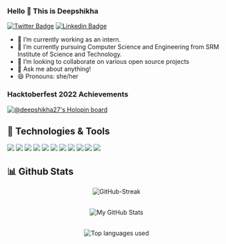 
### Hello 👋 This is Deepshikha

[![Twitter Badge](https://img.shields.io/badge/-DeepshikhaDas-1ca0f1?style=flat-square&labelColor=1ca0f1&logo=twitter&logoColor=white&link=https://twitter.com/Deepshi30973893)](https://twitter.com/Deepshi30973893) 
[![Linkedin Badge](https://img.shields.io/badge/-DeepshikhaDas-blue?style=flat-square&logo=Linkedin&logoColor=white&link=https://www.linkedin.com/in/deepshikha-das-91b7a5209/)](https://www.linkedin.com/in/deepshikha-das-91b7a5209/) 
<!--
**deepshikha2708/deepshikha2708** is a ✨ _special_ ✨ repository because its `README.md` (this file) appears on your GitHub profile.

Here are some ideas to get you started: -->

- 🔭 I’m currently working as an intern.
- 🌱 I’m currently pursuing Computer Science and Engineering from SRM Institute of Science and Technology.
- 👯 I’m looking to collaborate on various open source projects
- 💬 Ask me about anything!
- 😄 Pronouns: she/her
  
### Hacktoberfest 2022 Achievements
[![@deepshikha27's Holopin board](https://holopin.me/deepshikha27)](https://holopin.io/@deepshikha27)

## 🔧 Technologies & Tools

![](https://img.shields.io/badge/Python-3776AB?style=for-the-badge&logo=python&logoColor=white)
![](https://img.shields.io/badge/HTML5-E34F26?style=for-the-badge&logo=html5&logoColor=white)
![](https://img.shields.io/badge/CSS3-1572B6?style=for-the-badge&logo=css3&logoColor=white)
![](https://img.shields.io/badge/JavaScript-323330?style=for-the-badge&logo=javascript&logoColor=F7DF1E)
![](https://img.shields.io/badge/C-00599C?style=for-the-badge&logo=c&logoColor=white)
![](https://img.shields.io/badge/MySQL-005C84?style=for-the-badge&logo=mysql&logoColor=white)
![](https://img.shields.io/badge/React-20232A?style=for-the-badge&logo=react&logoColor=61DAFB)
![](https://img.shields.io/badge/Docker-2CA5E0?style=for-the-badge&logo=docker&logoColor=white)
![](https://img.shields.io/badge/Amazon_AWS-FF9900?style=for-the-badge&logo=amazonaws&logoColor=white)
![](https://img.shields.io/badge/Google_Cloud-4285F4?style=for-the-badge&logo=google-cloud&logoColor=white)
![](https://img.shields.io/badge/microsoft%20azure-0089D6?style=for-the-badge&logo=microsoft-azure&logoColor=white)

## 📊 Github Stats 

<p align="center">
<img src="https://github-readme-streak-stats.herokuapp.com/?user=deepshikha2708&show_icons=true&include_all_commits=true&theme=highcontrast" alt="GitHub-Streak" /> <br/><br/>
</p>

  <p align="center">
      <img src="https://github-readme-stats.vercel.app/api?username=deepshikha2708&theme=highcontrast&show_icons=true&count_private=true" alt="My GitHub Stats" /> <br/><br/>

<p align="center">
    <img src="(https://github-readme-stats.vercel.app/api/top-langs/?username=deepshikha2708" alt="Top languages used" /> <br/><br/>
  
 
 


